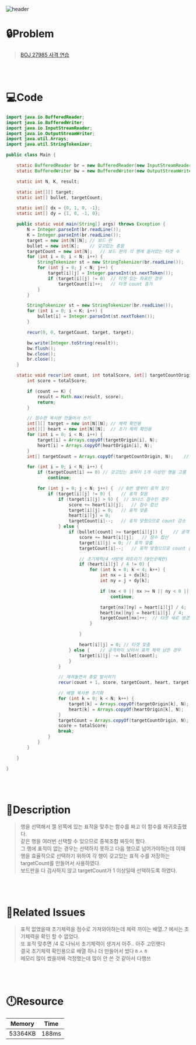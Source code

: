 ![header](https://capsule-render.vercel.app/api?type=waving&height=200&color=0:FF658D,100:FFCB32&text=BOJ%2027985&fontColor=FFFFFF&fontAlign=80&fontAlignY=35&fontSize=50)

# **🔒Problem**

> [BOJ 27985 사격 연습](https://www.acmicpc.net/problem/27985)

<br>
<br>

# **💻Code**

```java
import java.io.BufferedReader;
import java.io.BufferedWriter;
import java.io.InputStreamReader;
import java.io.OutputStreamWriter;
import java.util.Arrays;
import java.util.StringTokenizer;

public class Main {

    static BufferedReader br = new BufferedReader(new InputStreamReader(System.in));
    static BufferedWriter bw = new BufferedWriter(new OutputStreamWriter(System.out));

    static int N, K, result;

    static int[][] target;
    static int[] bullet, targetCount;

    static int[] dx = {0, 1, 0, -1};
    static int[] dy = {1, 0, -1, 0};

    public static void main(String[] args) throws Exception {
        N = Integer.parseInt(br.readLine());
        K = Integer.parseInt(br.readLine());
        target = new int[N][N]; // 보드 판
        bullet = new int[K];    // 갖고있는 총알
        targetCount = new int[N];   // 보드 판의 각 행에 들어았는 타겟 수
        for (int i = 0; i < N; i++) {
            StringTokenizer st = new StringTokenizer(br.readLine());
            for (int j = 0; j < N; j++) {
                target[i][j] = Integer.parseInt(st.nextToken());
                if (target[i][j] != 0)  // 타겟 있는 좌표인 경우
                    targetCount[i]++;   // 타겟 count 증가
            }
        }

        StringTokenizer st = new StringTokenizer(br.readLine());
        for (int i = 0; i < K; i++) {
            bullet[i] = Integer.parseInt(st.nextToken());
        }

        recur(0, 0, targetCount, target, target);

        bw.write(Integer.toString(result));
        bw.flush();
        bw.close();
        br.close();
    }

    static void recur(int count, int totalScore, int[] targetCountOrigin, int[][] heartOrigin, int[][] targetOrigin) {
        int score = totalScore;

        if (count == K) {
            result = Math.max(result, score);
            return;
        }

        // 점수판 복사본 만들어서 쓰기
        int[][] target = new int[N][N]; // 체력 확인용
        int[][] heart = new int[N][N];  // 초기 체력 확인용
        for (int i = 0; i < N; i++) {
            target[i] = Arrays.copyOf(targetOrigin[i], N);
            heart[i] = Arrays.copyOf(heartOrigin[i], N);
        }
        int[] targetCount = Arrays.copyOf(targetCountOrigin, N);    // 보드의 각 행이 갖고있는 표적 수

        for (int i = 0; i < N; i++) {
            if (targetCount[i] == 0) // 갖고있는 표적이 1개 이상인 행을 고름
                continue;

            for (int j = 0; j < N; j++) {  // 0번 열부터 표적 찾기
                if (target[i][j] != 0) {    // 표적 찾음
                    if (target[i][j] > 9) {  // 보너스 점수인 경우
                        score += heart[i][j];   // 점수 합산
                        target[i][j] = 0;   // 표적 맞춤
                        heart[i][j] = 0;
                        targetCount[i]--;   // 표적 맞췄으므로 count 감소
                    } else {
                        if (bullet[count] >= target[i][j]) {    // 공격력이 높아서 한번에 표적 없애는 경우
                            score += heart[i][j];   // 점수 합산
                            target[i][j] = 0; // 표적 맞춤
                            targetCount[i]--;   // 표적 맞췄으므로 count 감소

                            // 초기체력/4 사방에 퍼트리기 (0인곳에만)
                            if (heart[i][j] / 4 != 0) {
                                for (int k = 0; k < 4; k++) {
                                    int nx = i + dx[k];
                                    int ny = j + dy[k];

                                    if (nx < 0 || nx >= N || ny < 0 || ny >= N || target[nx][ny] != 0)
                                        continue;

                                    target[nx][ny] = heart[i][j] / 4;
                                    heart[nx][ny] = heart[i][j] / 4;    // 초기 체력 갱신
                                    targetCount[nx]++;  // 타겟 새로 생겼으므로 count 증가
                                }

                            }

                            heart[i][j] = 0; // 타겟 맞춤
                        } else {    // 공격력이 낮아서 표적 체력 남은 경우
                            target[i][j] -= bullet[count];
                        }
                    }

                    // 재귀돌면서 총알 발사하기
                    recur(count + 1, score, targetCount, heart, target);

                    // 배열 복사본 초기화
                    for (int k = 0; k < N; k++) {
                        target[k] = Arrays.copyOf(targetOrigin[k], N);
                        heart[k] = Arrays.copyOf(heartOrigin[k], N);
                    }
                    targetCount = Arrays.copyOf(targetCountOrigin, N);
                    score = totalScore;
                    break;
                }
            }
        }

    }

}

```

<br>
<br>

# **🔑Description**

> 행을 선택해서 젤 왼쪽에 있는 표적을 맞추는 함수를 짜고 이 함수를 재귀호출했다.\
> 같은 행을 여러번 선택할 수 있으므로 중복조합 짜듯이 짰다.\
> 그 행에 표적이 없는 경우는 선택하지 못하고 다음 행으로 넘어가야하는데 이때 행을 효율적으로 선택하기 위하여 각 행이 갖고있는 표적 수를 저장하는 targetCount를 만들어서 사용하였다.\
> 보드판을 다 검사하지 않고 targetCount가 1 이상일때 선택하도록 하였다.

<br>
<br>

# **📑Related Issues**

> 표적 없앴을때 초기체력을 점수로 가져와야하는데 체력 까이는 배열..? 에서는 초기체력을 확인 할 수 없었다.\
> 또 표적 맞추면 /4 로 나눠서 초기체력이 생겨서 아주.. 아주 고민햇다\
> 결국 초기체력 확인용으로 배열 하나 더 만들어서 썼다ㅎㅅㅎ\
> 메모리 많이 썼을까봐 걱정했는데 많이 안 쓴 것 같아서 다행쓰

<br>
<br>

# **🕛Resource**

| Memory  | Time  |
| ------- | ----- |
| 53364KB | 188ms |
